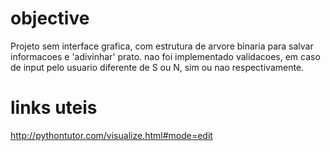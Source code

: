 # objective
Projeto sem interface grafica, com estrutura de arvore binaria para salvar informacoes e 'adivinhar' prato.
nao foi implementado validacoes, em caso de input pelo usuario diferente de S ou N, sim ou nao respectivamente.




# links uteis
http://pythontutor.com/visualize.html#mode=edit
